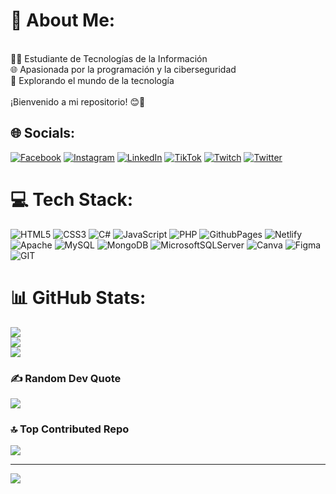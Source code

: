 






# 💫 About Me:
<br>👩‍💻 Estudiante de Tecnologías de la Información<br>🌐 Apasionada por la programación y la ciberseguridad<br>🚀 Explorando el mundo de la tecnología<br><br>¡Bienvenido a mi repositorio! 😊👋<br>


## 🌐 Socials:
[![Facebook](https://img.shields.io/badge/Facebook-%231877F2.svg?logo=Facebook&logoColor=white)]()
 [![Instagram](https://img.shields.io/badge/Instagram-%23E4405F.svg?logo=Instagram&logoColor=white)]()
[![LinkedIn](https://img.shields.io/badge/LinkedIn-%230077B5.svg?logo=linkedin&logoColor=white)]() 
[![TikTok](https://img.shields.io/badge/TikTok-%23000000.svg?logo=TikTok&logoColor=white)]()
[![Twitch](https://img.shields.io/badge/Twitch-%239146FF.svg?logo=Twitch&logoColor=white)]()
[![Twitter](https://img.shields.io/badge/Twitter-%231DA1F2.svg?logo=Twitter&logoColor=white)]() 

# 💻 Tech Stack:
![HTML5](https://img.shields.io/badge/html5-%23E34F26.svg?style=for-the-badge&logo=html5&logoColor=white) ![CSS3](https://img.shields.io/badge/css3-%231572B6.svg?style=for-the-badge&logo=css3&logoColor=white) ![C#](https://img.shields.io/badge/c%23-%23239120.svg?style=for-the-badge&logo=c-sharp&logoColor=white) ![JavaScript](https://img.shields.io/badge/javascript-%23323330.svg?style=for-the-badge&logo=javascript&logoColor=%23F7DF1E) ![PHP](https://img.shields.io/badge/php-%23777BB4.svg?style=for-the-badge&logo=php&logoColor=white) ![GithubPages](https://img.shields.io/badge/github%20pages-121013?style=for-the-badge&logo=github&logoColor=white) ![Netlify](https://img.shields.io/badge/netlify-%23000000.svg?style=for-the-badge&logo=netlify&logoColor=#00C7B7) ![Apache](https://img.shields.io/badge/apache-%23D42029.svg?style=for-the-badge&logo=apache&logoColor=white) ![MySQL](https://img.shields.io/badge/mysql-%2300000f.svg?style=for-the-badge&logo=mysql&logoColor=white) ![MongoDB](https://img.shields.io/badge/MongoDB-%234ea94b.svg?style=for-the-badge&logo=mongodb&logoColor=white) ![MicrosoftSQLServer](https://img.shields.io/badge/Microsoft%20SQL%20Server-CC2927?style=for-the-badge&logo=microsoft%20sql%20server&logoColor=white) ![Canva](https://img.shields.io/badge/Canva-%2300C4CC.svg?style=for-the-badge&logo=Canva&logoColor=white) ![Figma](https://img.shields.io/badge/figma-%23F24E1E.svg?style=for-the-badge&logo=figma&logoColor=white) ![GIT](https://img.shields.io/badge/Git-fc6d26?style=for-the-badge&logo=git&logoColor=white)
# 📊 GitHub Stats:
![](https://github-readme-stats.vercel.app/api?username=FERNANDA-VALENCIA&theme=vue&hide_border=false&include_all_commits=false&count_private=false)<br/>
![](https://github-readme-streak-stats.herokuapp.com/?user=FERNANDA-VALENCIA&theme=vue&hide_border=false)<br/>
![](https://github-readme-stats.vercel.app/api/top-langs/?username=FERNANDA-VALENCIA&theme=vue&hide_border=false&include_all_commits=false&count_private=false&layout=compact)

### ✍️ Random Dev Quote
![](https://quotes-github-readme.vercel.app/api?type=horizontal&theme=dark)

### 🔝 Top Contributed Repo
![](https://github-contributor-stats.vercel.app/api?username=FERNANDA-VALENCIA&limit=5&theme=dark&combine_all_yearly_contributions=true)

---
[![](https://visitcount.itsvg.in/api?id=FERNANDA-VALENCIA&icon=7&color=0)](https://visitcount.itsvg.in)

<!-- Proudly created with GPRM ( https://gprm.itsvg.in ) -->
